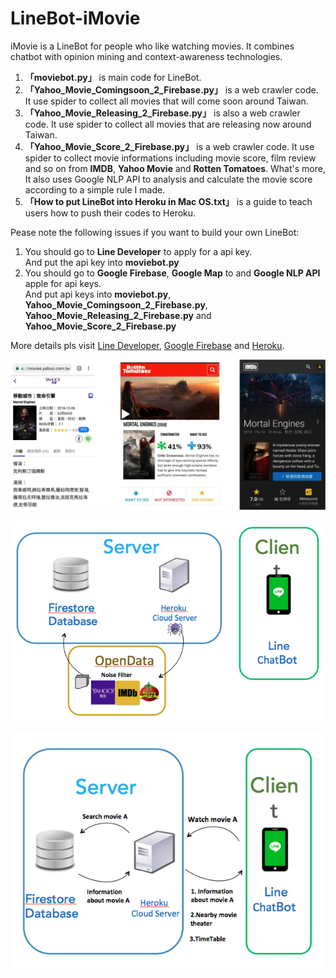 # LineBot-iMovie
iMovie is a LineBot for people who like watching movies. It combines chatbot with opinion mining and context-awareness technologies.

1) **「moviebot.py」** is main code for LineBot.    
2) **「Yahoo_Movie_Comingsoon_2_Firebase.py」** is a web crawler code. It use spider to collect all movies that will come soon around Taiwan.  
3) **「Yahoo_Movie_Releasing_2_Firebase.py」** is also a web crawler code. It use spider to collect all movies that are releasing now around Taiwan.    
4) **「Yahoo_Movie_Score_2_Firebase.py」** is a web crawler code. It use spider to collect movie informations including movie score, film review and so on from **IMDB**, **Yahoo Movie** and **Rotten Tomatoes**. 
What's more, It also uses Google NLP API to analysis and calculate the movie score according to a simple rule I made.  
5) **「How to put LineBot into Heroku in Mac OS.txt」** is a guide to teach users how to push their codes to Heroku.  

Pease note the following issues if you want to build your own LineBot:  
1) You should go to __Line Developer__ to apply for a api key.  
   And put the api key into **moviebot.py**  
2) You should go to __Google Firebase__, __Google Map__ to and __Google NLP API__ apple for api keys.  
   And put api keys into **moviebot.py**, **Yahoo_Movie_Comingsoon_2_Firebase.py**, **Yahoo_Movie_Releasing_2_Firebase.py** and **Yahoo_Movie_Score_2_Firebase.py**
 
More details pls visit [Line Developer](https://developers.line.biz/en/), [Google Firebase](https://firebase.google.com/?gclid=CjwKCAjw96fkBRA2EiwAKZjFTQpwybV28r42vkkUeoGbNMC5aROxaIrsCT_9EFAoj-KH5Zm9q8U2FRoCrBEQAvD_BwE) and [Heroku](https://www.heroku.com/). 
  
  
![image](https://github.com/ArrowHuang/LineBot-iMovie/blob/master/Screenshots/reference.png)    
 
![image](https://github.com/ArrowHuang/LineBot-iMovie/blob/master/Screenshots/structure1.png)    

![image](https://github.com/ArrowHuang/LineBot-iMovie/blob/master/Screenshots/structure2.png)     
 
